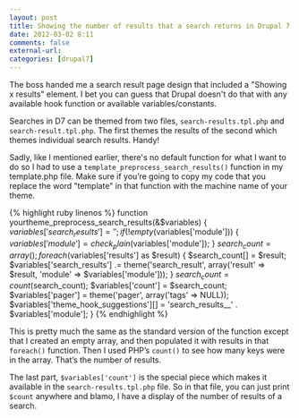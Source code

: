 ```yaml
---
layout: post
title: Showing the number of results that a search returns in Drupal 7
date: 2012-03-02 8:11
comments: false
external-url:
categories: [drupal7]
---
```


The boss handed me a search result page design that included a
"Showing x results" element. I bet you can guess that Drupal doesn't do that
with any available hook function or available variables/constants.

Searches in D7 can be themed from two files, `search-results.tpl.php` and
`search-result.tpl.php`. The first themes the results of the second which themes
individual search results. Handy!

Sadly, like I mentioned earlier, there's no default function for what I want to
do so I had to use a `template_preprocess_search_results()` function in my
template.php file. Make sure if you’re going to copy my code that you replace
the word "template" in that function with the machine name of your theme.

{% highlight ruby linenos %}
function yourtheme_preprocess_search_results(&$variables) {
  $variables['search_results'] = '';
  if (!empty($variables['module'])) {
    $variables['module'] = check_plain($variables['module']);
  }
  $search_count = array();
  foreach ($variables['results'] as $result) {
    $search_count[] = $result;
    $variables['search_results'] .= theme('search_result', array('result' => $result, 'module' => $variables['module']));
  }
  $search_count = count($search_count);
  $variables['count'] = $search_count;
  $variables['pager'] = theme('pager', array('tags' => NULL));
  $variables['theme_hook_suggestions'][] = 'search_results__' . $variables['module'];
}
{% endhighlight %}

This is pretty much the same as the standard version of the function except that
I created an empty array, and then populated it with results in that `foreach()`
function. Then I used PHP’s `count()` to see how many keys were in the array.
That’s the number of results.

The last part, `$variables['count']` is the special piece which makes it
available in the `search-results.tpl.php` file. So in that file, you can just
print `$count` anywhere and blamo, I have a display of the number of
results of a search.
